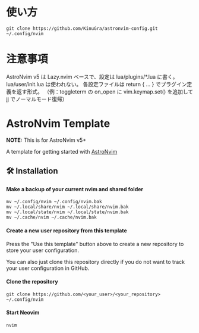 # 使い方

`git clone https://github.com/KinuGra/astronvim-config.git ~/.config/nvim`

# 注意事項

AstroNvim v5 は Lazy.nvim ベースで、設定は lua/plugins/\*.lua に書く。
lua/user/init.lua は使われない。
各設定ファイルは return { ... } でプラグイン定義を返す形式。
（例：toggleterm の on_open に vim.keymap.set() を追加して jj でノーマルモード復帰）

# AstroNvim Template

**NOTE:** This is for AstroNvim v5+

A template for getting started with [AstroNvim](https://github.com/AstroNvim/AstroNvim)

## 🛠️ Installation

#### Make a backup of your current nvim and shared folder

```shell
mv ~/.config/nvim ~/.config/nvim.bak
mv ~/.local/share/nvim ~/.local/share/nvim.bak
mv ~/.local/state/nvim ~/.local/state/nvim.bak
mv ~/.cache/nvim ~/.cache/nvim.bak
```

#### Create a new user repository from this template

Press the "Use this template" button above to create a new repository to store your user configuration.

You can also just clone this repository directly if you do not want to track your user configuration in GitHub.

#### Clone the repository

```shell
git clone https://github.com/<your_user>/<your_repository> ~/.config/nvim
```

#### Start Neovim

```shell
nvim
```
